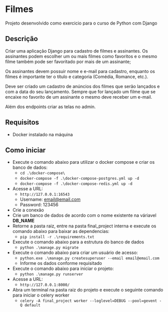 # Filmes

Projeto desenvolvido como exercicio para o curso de Python com Django

## Descrição

Criar uma aplicação Django para cadastro de filmes e assinantes. Os assinantes podem escolher um ou mais filmes como favoritos e o mesmo filme também pode ser favoritado por mais de um assinante;

Os assinantes devem possuir nome e e-mail para cadastro, enquanto os filmes é importante ter o título e categoria (Comédia, Romance, etc.).

Deve ser criado um cadastro de anúncios dos filmes que serão lançados e com a data do seu lançamento. Sempre que for lançado um filme que se encaixe no favorito de um assinante o mesmo deve receber um e-mail.

Além dos endpoints criar as telas no admin.

## Requisitos

* Docker instalado na máquina 

## Como iniciar

* Execute o comando abaixo para utilizar o docker compose e criar os banco de dados:
  * ```cd .\docker-compose\```
  * ```docker-compose -f .\docker-compose-postgres.yml up -d```
  * ```docker-compose -f .\docker-compose-redis.yml up -d```
* Acesse a URL:
  * ``http://127.0.0.1:16543``
  * Username: email@email.com
  * Password: 123456
* Crie a conexão
* Crie um banco de dados de acordo com o nome existente na váriavel **DB_NAME** 
* Retorne a pasta raiz, entre na pasta final_project interna e execute os comando abaixo para baixar as dependencias:
  * ``pip install -r .\requirements.txt``
* Execute o comando abaixo para a estrutura do banco de dados
  * ``python .\manage.py migrate``
* Execute o comando abaixo para criar um usuário de acesso:
  * ``python.exe .\manage.py createsuperuser --email email@email.com``
  * Informe os dados conforme requisitado
* Execute o comando abaixo para iniciar o projeto:
  * ``python .\manage.py runserver``
* Acesse a URL:
  * ``http://127.0.0.1:8000/ ``
* Abra um terminal na pasta raiz do projeto e execute o seguinte comando para iniciar o celery worker
  * ``celery -A final_project worker --loglevel=DEBUG --pool=gevent -Q default``

